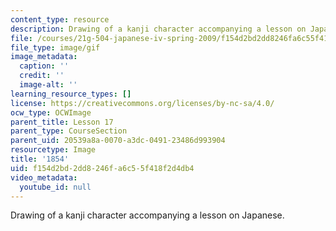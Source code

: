 ```yaml
---
content_type: resource
description: Drawing of a kanji character accompanying a lesson on Japanese.
file: /courses/21g-504-japanese-iv-spring-2009/f154d2bd2dd8246fa6c55f418f2d4db4_1854.gif
file_type: image/gif
image_metadata:
  caption: ''
  credit: ''
  image-alt: ''
learning_resource_types: []
license: https://creativecommons.org/licenses/by-nc-sa/4.0/
ocw_type: OCWImage
parent_title: Lesson 17
parent_type: CourseSection
parent_uid: 20539a8a-0070-a3dc-0491-23486d993904
resourcetype: Image
title: '1854'
uid: f154d2bd-2dd8-246f-a6c5-5f418f2d4db4
video_metadata:
  youtube_id: null
---
```

Drawing of a kanji character accompanying a lesson on Japanese.